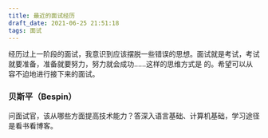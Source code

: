 ```yaml
---
title: 最近的面试经历
draft_date: 2021-06-25 21:51:18
tags: 面试
---
```


经历过上一阶段的面试，我意识到应该摆脱一些错误的思想。面试就是考试，考试就要准备，准备就要努力，努力就会成功……这样的思维方式是 的。希望可以从容不迫地进行接下来的面试。

### 贝斯平（Bespin）

问面试官，该从哪些方面提高技术能力？答深入语言基础、计算机基础，学习途径是看书看博客。




